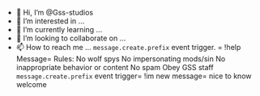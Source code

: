 - 👋 Hi, I’m @Gss-studios
- 👀 I’m interested in ...
- 🌱 I’m currently learning ...
- 💞️ I’m looking to collaborate on ...
- 📫 How to reach me ...
`message.create.prefix` event trigger. = !help
Message= Rules: 
No wolf spys
No impersonating mods/sin
No inappropriate behavior or content 
No spam
Obey GSS staff
`message.create.prefix` event trigger= !im new
message= nice to know welcome
<!---
Gss-studios/Gss-studios is a ✨ special ✨ repository because its `README.md` (this file) appears on your GitHub profile.
You can click the Preview link to take a look at your changes.
--->
